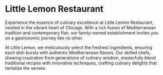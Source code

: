 # Little Lemon Restaurant

Experience the essence of culinary excellence at Little Lemon Restaurant, nestled in the vibrant heart of Chicago. With a rich fusion of Mediterranean tradition and contemporary flair, our family-owned establishment invites you on a gastronomic journey like no other.

At Little Lemon, we meticulously select the freshest ingredients, ensuring
each dish bursts with authentic Mediterranean flavors. Our skilled chefs,
drawing inspiration from generations of culinary wisdom, masterfully blend
traditional recipes with innovative techniques, crafting culinary delights
that tantalize the senses.
